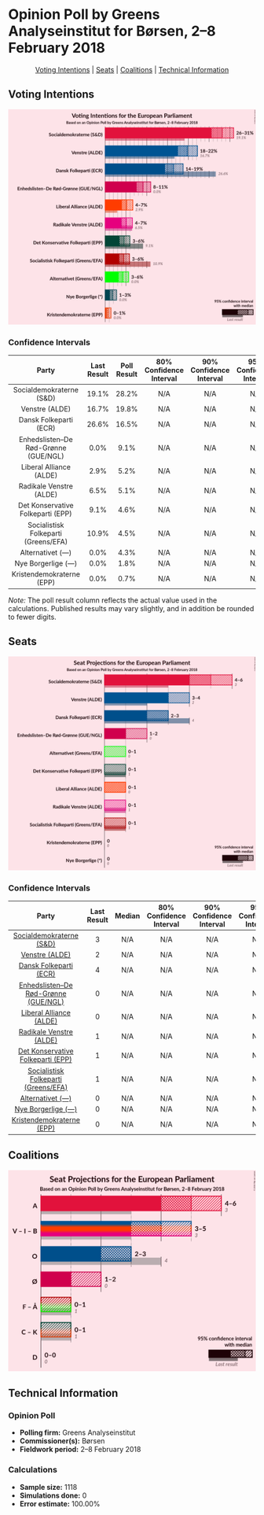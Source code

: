 # Opinion Poll by Greens Analyseinstitut for Børsen, 2–8 February 2018

<p align="center"><a href="#voting-intentions">Voting Intentions</a> | <a href="#seats">Seats</a> | <a href="#coalitions">Coalitions</a> | <a href="#technical-information">Technical Information</a></p>

## Voting Intentions

![Graph with voting intentions not yet produced](2018-02-08-GreensAnalyseinstitut.png "Voting Intentions")

### Confidence Intervals

| Party | Last Result | Poll Result | 80% Confidence Interval | 90% Confidence Interval | 95% Confidence Interval | 99% Confidence Interval |
|:-----:|:-----------:|:-----------:|:-----------------------:|:-----------------------:|:-----------------------:|:-----------------------:|
| Socialdemokraterne (S&D) | 19.1% | 28.2% | N/A |N/A |N/A |N/A |
| Venstre (ALDE) | 16.7% | 19.8% | N/A |N/A |N/A |N/A |
| Dansk Folkeparti (ECR) | 26.6% | 16.5% | N/A |N/A |N/A |N/A |
| Enhedslisten–De Rød-Grønne (GUE/NGL) | 0.0% | 9.1% | N/A |N/A |N/A |N/A |
| Liberal Alliance (ALDE) | 2.9% | 5.2% | N/A |N/A |N/A |N/A |
| Radikale Venstre (ALDE) | 6.5% | 5.1% | N/A |N/A |N/A |N/A |
| Det Konservative Folkeparti (EPP) | 9.1% | 4.6% | N/A |N/A |N/A |N/A |
| Socialistisk Folkeparti (Greens/EFA) | 10.9% | 4.5% | N/A |N/A |N/A |N/A |
| Alternativet (—) | 0.0% | 4.3% | N/A |N/A |N/A |N/A |
| Nye Borgerlige (—) | 0.0% | 1.8% | N/A |N/A |N/A |N/A |
| Kristendemokraterne (EPP) | 0.0% | 0.7% | N/A |N/A |N/A |N/A |

*Note:* The poll result column reflects the actual value used in the calculations. Published results may vary slightly, and in addition be rounded to fewer digits.

## Seats

![Graph with seats not yet produced](2018-02-08-GreensAnalyseinstitut-seats.png "Seats")

### Confidence Intervals

| Party | Last Result | Median | 80% Confidence Interval | 90% Confidence Interval | 95% Confidence Interval | 99% Confidence Interval |
|:-----:|:-----------:|:------:|:-----------------------:|:-----------------------:|:-----------------------:|:-----------------------:|
| <a href="#socialdemokraterne-(s&d)">Socialdemokraterne (S&D)</a> | 3 | N/A | N/A |N/A |N/A |N/A |
| <a href="#venstre-(alde)">Venstre (ALDE)</a> | 2 | N/A | N/A |N/A |N/A |N/A |
| <a href="#dansk-folkeparti-(ecr)">Dansk Folkeparti (ECR)</a> | 4 | N/A | N/A |N/A |N/A |N/A |
| <a href="#enhedslisten–de-rød-grønne-(gue/ngl)">Enhedslisten–De Rød-Grønne (GUE/NGL)</a> | 0 | N/A | N/A |N/A |N/A |N/A |
| <a href="#liberal-alliance-(alde)">Liberal Alliance (ALDE)</a> | 0 | N/A | N/A |N/A |N/A |N/A |
| <a href="#radikale-venstre-(alde)">Radikale Venstre (ALDE)</a> | 1 | N/A | N/A |N/A |N/A |N/A |
| <a href="#det-konservative-folkeparti-(epp)">Det Konservative Folkeparti (EPP)</a> | 1 | N/A | N/A |N/A |N/A |N/A |
| <a href="#socialistisk-folkeparti-(greens/efa)">Socialistisk Folkeparti (Greens/EFA)</a> | 1 | N/A | N/A |N/A |N/A |N/A |
| <a href="#alternativet-(—)">Alternativet (—)</a> | 0 | N/A | N/A |N/A |N/A |N/A |
| <a href="#nye-borgerlige-(—)">Nye Borgerlige (—)</a> | 0 | N/A | N/A |N/A |N/A |N/A |
| <a href="#kristendemokraterne-(epp)">Kristendemokraterne (EPP)</a> | 0 | N/A | N/A |N/A |N/A |N/A |


## Coalitions

![Graph with coalitions seats not yet produced](2018-02-08-GreensAnalyseinstitut-coalitions-seats.png "Coalitions Seats")


## Technical Information

### Opinion Poll

+ **Polling firm:** Greens Analyseinstitut
+ **Commissioner(s):** Børsen
+ **Fieldwork period:** 2–8 February 2018

### Calculations

+ **Sample size:** 1118
+ **Simulations done:** 0
+ **Error estimate:** 100.00%

